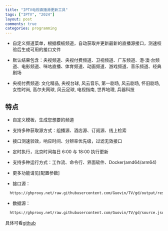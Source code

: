 ```yaml
---
title: "IPTV电视直播源更新工具"
tags: ["IPTV", "2024"]
layout: post
comments: true
categories: programming
---     
```

  - 自定义频道菜单，根据模板频道，自动获取并更新最新的直播源接口，测速校验后生成可用的接口文件         
 
  - 默认结果包含：央视频道、央视付费频道、卫视频道、广东频道、港·澳·台频道、电影频道、咪咕直播、体育频道、动画频道、游戏频道、音乐频道、经典剧场    
 
  - 央视付费频道: 文化精品, 央视台球, 风云音乐, 第一剧场, 风云剧场, 怀旧剧场, 女性时尚, 高尔夫网球, 风云足球, 电视指南, 世界地理, 兵器科技
  <!--more-->

 ## 特点

 - 自定义模板，生成您想要的频道
 
 - 支持多种获取源方式：组播源、酒店源、订阅源、线上检索
 
 - 接口测速验效，响应时间、分辨率优先级，过滤无效接口
 
 - 定时执行，北京时间每日 6:00 与 18:00 执行更新
 
 - 支持多种运行方式：工作流、命令行、界面软件、Docker(amd64/arm64)
 
 - 更多功能请见[配置参数]

  
 - 接口源：

```bash
  https://ghproxy.net/raw.githubusercontent.com/Guovin/TV/gd/output/result.m3u
```

 - 数据源：

```bash
  https://ghproxy.net/raw.githubusercontent.com/Guovin/TV/gd/source.json
```

具体可看[github](https://github.com/Guovin/TV)




